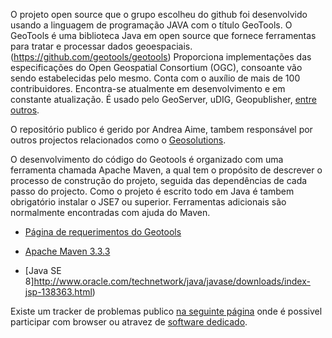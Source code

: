 O projeto open source que o grupo escolheu do github foi desenvolvido usando a linguagem de programação JAVA com o título GeoTools.  O GeoTools é uma biblioteca Java em open source que fornece ferramentas para tratar e processar dados geoespaciais. (https://github.com/geotools/geotools) Proporciona implementações das especificações  do Open Geospatial Consortium (OGC), consoante vão sendo estabelecidas pelo mesmo. Conta com o auxílio de mais de 100 contribuidores. Encontra-se atualmente em desenvolvimento e em constante atualização. É usado pelo GeoServer, uDIG, Geopublisher, [entre outros](https://github.com/geotools/geotools/wiki/screenshots).

O repositório publico é gerido por Andrea Aime, tambem responsável por outros projectos relacionados como o [Geosolutions](http://www.geo-solutions.it/). 

O desenvolvimento do código do Geotools é organizado com uma ferramenta chamada Apache Maven, a qual tem o propósito de descrever o processo de construção do projeto, seguida das dependências de cada passo do projecto. Como o projeto é escrito todo em Java é tambem obrigatório instalar o JSE7 ou superior. Ferramentas adicionais são normalmente encontradas com ajuda do Maven.

* [Página de requerimentos do Geotools](http://docs.geotools.org/latest/userguide/build/install/index.html)

* [Apache Maven 3.3.3](http://maven.apache.org/download.cgi)

* [Java SE 8]http://www.oracle.com/technetwork/java/javase/downloads/index-jsp-138363.html)

Existe um tracker de problemas publico [na seguinte página](https://osgeo-org.atlassian.net/projects/GEOT/issues) onde é possivel participar com browser ou atravez de [software dedicado](https://www.atlassian.com/software/jira).